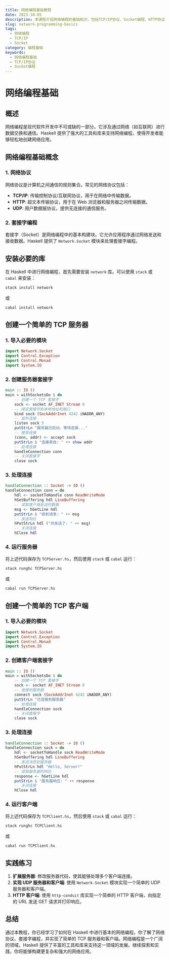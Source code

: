 ```yaml
---
title: 网络编程基础教程
date: 2023-10-05
description: 本课程介绍网络编程的基础知识，包括TCP/IP协议、Socket编程、HTTP协议等，适合初学者快速入门。
slug: network-programming-basics
tags:
  - 网络编程
  - TCP/IP
  - Socket
category: 编程基础
keywords:
  - 网络编程基础
  - TCP/IP协议
  - Socket编程
---
```


# 网络编程基础

## 概述

网络编程是现代软件开发中不可或缺的一部分。它涉及通过网络（如互联网）进行数据交换和通信。Haskell 提供了强大的工具和库来支持网络编程，使得开发者能够轻松地创建网络应用。

## 网络编程基础概念

### 1. 网络协议
网络协议是计算机之间通信的规则集合。常见的网络协议包括：
- **TCP/IP**: 传输控制协议/互联网协议，用于在网络中传输数据。
- **HTTP**: 超文本传输协议，用于在 Web 浏览器和服务器之间传输数据。
- **UDP**: 用户数据报协议，提供无连接的通信服务。

### 2. 套接字编程
套接字（Socket）是网络编程中的基本构建块。它允许应用程序通过网络发送和接收数据。Haskell 提供了 `Network.Socket` 模块来处理套接字编程。

## 安装必要的库

在 Haskell 中进行网络编程，首先需要安装 `network` 库。可以使用 `stack` 或 `cabal` 来安装：

```bash
stack install network
```

或

```bash
cabal install network
```

## 创建一个简单的 TCP 服务器

### 1. 导入必要的模块

```haskell
import Network.Socket
import Control.Exception
import Control.Monad
import System.IO
```

### 2. 创建服务器套接字

```haskell
main :: IO ()
main = withSocketsDo $ do
    -- 创建一个 TCP 套接字
    sock <- socket AF_INET Stream 0
    -- 绑定套接字到本地地址和端口
    bind sock (SockAddrInet 4242 iNADDR_ANY)
    -- 监听连接
    listen sock 5
    putStrLn "服务器已启动，等待连接..."
    -- 接受连接
    (conn, addr) <- accept sock
    putStrLn $ "连接来自: " ++ show addr
    -- 处理连接
    handleConnection conn
    -- 关闭套接字
    close sock
```

### 3. 处理连接

```haskell
handleConnection :: Socket -> IO ()
handleConnection conn = do
    hdl <- socketToHandle conn ReadWriteMode
    hSetBuffering hdl LineBuffering
    -- 读取客户端发送的数据
    msg <- hGetLine hdl
    putStrLn $ "收到消息: " ++ msg
    -- 发送响应
    hPutStrLn hdl ("你发送了: " ++ msg)
    -- 关闭连接
    hClose hdl
```

### 4. 运行服务器

将上述代码保存为 `TCPServer.hs`，然后使用 `stack` 或 `cabal` 运行：

```bash
stack runghc TCPServer.hs
```

或

```bash
cabal run TCPServer.hs
```

## 创建一个简单的 TCP 客户端

### 1. 导入必要的模块

```haskell
import Network.Socket
import Control.Exception
import Control.Monad
import System.IO
```

### 2. 创建客户端套接字

```haskell
main :: IO ()
main = withSocketsDo $ do
    -- 创建一个 TCP 套接字
    sock <- socket AF_INET Stream 0
    -- 连接到服务器
    connect sock (SockAddrInet 4242 iNADDR_ANY)
    putStrLn "已连接到服务器"
    -- 处理连接
    handleConnection sock
    -- 关闭套接字
    close sock
```

### 3. 处理连接

```haskell
handleConnection :: Socket -> IO ()
handleConnection sock = do
    hdl <- socketToHandle sock ReadWriteMode
    hSetBuffering hdl LineBuffering
    -- 发送消息到服务器
    hPutStrLn hdl "Hello, Server!"
    -- 读取服务器的响应
    response <- hGetLine hdl
    putStrLn $ "服务器响应: " ++ response
    -- 关闭连接
    hClose hdl
```

### 4. 运行客户端

将上述代码保存为 `TCPClient.hs`，然后使用 `stack` 或 `cabal` 运行：

```bash
stack runghc TCPClient.hs
```

或

```bash
cabal run TCPClient.hs
```

## 实践练习

1. **扩展服务器**: 修改服务器代码，使其能够处理多个客户端连接。
2. **实现 UDP 服务器和客户端**: 使用 `Network.Socket` 模块实现一个简单的 UDP 服务器和客户端。
3. **HTTP 客户端**: 使用 `http-conduit` 库实现一个简单的 HTTP 客户端，向指定的 URL 发送 GET 请求并打印响应。

## 总结

通过本教程，你已经学习了如何在 Haskell 中进行基本的网络编程。你了解了网络协议、套接字编程，并实现了简单的 TCP 服务器和客户端。网络编程是一个广阔的领域，Haskell 提供了丰富的工具和库来支持这一领域的发展。继续探索和实践，你将能够构建更复杂和强大的网络应用。